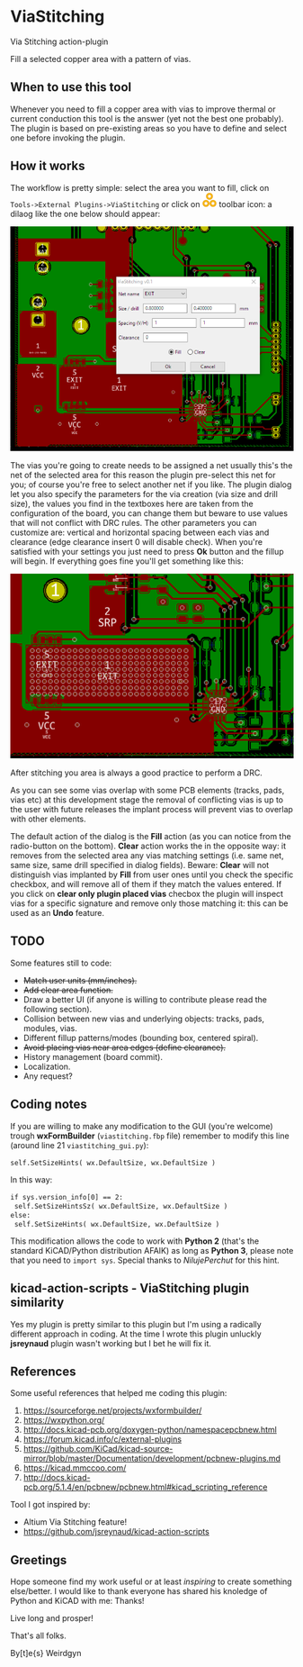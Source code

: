 # ViaStitching

Via Stitching action-plugin

Fill a selected copper area with a pattern of vias.

## When to use this tool

Whenever you need to fill a copper area with vias to improve thermal or current conduction this tool is the answer (yet not the best one probably). The plugin is based on pre-existing areas so you have to define and select one before invoking the plugin.

## How it works

The workflow is pretty simple: select the area you want to fill, click on ```Tools->External Plugins->ViaStitching``` or click on ![AddNet icon](viastitching.png?raw=true) toolbar icon: a dilaog like the one below should appear:

![AddNet dialog](pictures/viastitching_dialog.PNG?raw=true "ViaStitching dialog")

The vias you're going to create needs to be assigned a net usually this's the net of the selected area for this reason the plugin pre-select this net for you; of course you're free to select another net if you like.
The plugin dialog let you also specify the parameters for the via creation (via size and drill size), the values you find in the textboxes here are taken from the configuration of the board, you can change them but beware to use values that will not conflict with DRC rules. The other parameters you can customize are: vertical and horizontal spacing between each vias and clearance (edge clearance insert 0 will disable check).
When you're satisfied with your settings you just need to press __Ok__ button and the fillup will begin.
If everything goes fine you'll get something like this:

![viastitching result](pictures/viastitching_result.PNG?raw=true "ViaStitching result")

After stitching you area is always a good practice to perform a DRC.

As you can see some vias overlap with some PCB elements (tracks, pads, vias etc) at this development stage the removal of conflicting vias is up to the user with future releases the implant process will prevent vias to overlap with other elements.

The default action of the dialog is the __Fill__ action (as you can notice from the radio-button on the bottom). __Clear__ action works the in the opposite way: it removes from the selected area any vias matching settings (i.e. same net, same size, same drill specified in dialog fields). Beware: __Clear__ will not distinguish vias implanted by __Fill__ from user ones until you check the specific checkbox, and will remove all of them if they match the values entered. If you click on __clear only plugin placed vias__ checbox the plugin will inspect vias for a specific signature and remove only those matching it: this can be used as an __Undo__ feature.

## TODO

Some features still to code:
- ~~Match user units (mm/inches).~~
- ~~Add clear area function.~~
- Draw a better UI (if anyone is willing to contribute please read the following section).
- Collision between new vias and underlying objects: tracks, pads, modules, vias.
- Different fillup patterns/modes (bounding box, centered spiral).
- ~~Avoid placing vias near area edges (define clearance).~~
- History management (board commit).
- Localization.
- Any request?

## Coding notes

If you are willing to make any modification to the GUI (you're welcome) trough __wxFormBuilder__ (```viastitching.fbp``` file) remember to modify this line (around line 21 ```viastitching_gui.py```):
```
self.SetSizeHints( wx.DefaultSize, wx.DefaultSize )
```
In this way:
```
if sys.version_info[0] == 2:
 self.SetSizeHintsSz( wx.DefaultSize, wx.DefaultSize )
else:
 self.SetSizeHints( wx.DefaultSize, wx.DefaultSize )
```
This modification allows the code to work with __Python 2__ (that's the standard KiCAD/Python distribution AFAIK) as long as __Python 3__, please note that you need to ```import sys```. Special thanks to *NilujePerchut* for this hint.

## kicad-action-scripts - ViaStitching plugin similarity

Yes my plugin is pretty similar to this plugin but I'm using a radically different approach in coding. At the time I wrote this plugin unluckly __jsreynaud__ plugin wasn't working but I bet he will fix it.

## References

Some useful references that helped me coding this plugin:
1. https://sourceforge.net/projects/wxformbuilder/
2. https://wxpython.org/
3. http://docs.kicad-pcb.org/doxygen-python/namespacepcbnew.html
4. https://forum.kicad.info/c/external-plugins
5. https://github.com/KiCad/kicad-source-mirror/blob/master/Documentation/development/pcbnew-plugins.md
6. https://kicad.mmccoo.com/
7. http://docs.kicad-pcb.org/5.1.4/en/pcbnew/pcbnew.html#kicad_scripting_reference


Tool I got inspired by:
- Altium Via Stitching feature!
- https://github.com/jsreynaud/kicad-action-scripts

## Greetings

Hope someone find my work useful or at least *inspiring* to create something else/better.
I would like to thank everyone has shared his knoledge of Python and KiCAD with me: Thanks!

Live long and prosper!

That's all folks.

By[t]e{s}
 Weirdgyn
